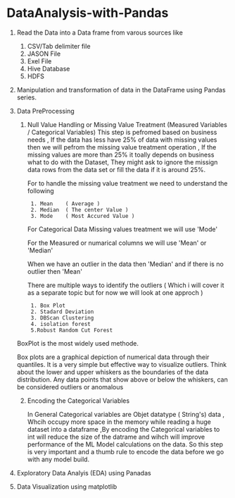 # DataAnalysis-with-Pandas

1. Read the Data into a Data frame from varous sources like 
    1) CSV/Tab delimiter file 
    2) JASON File 
    3) Exel File
    4) Hive Database 
    5) HDFS
2. Manipulation and transformation of data in the DataFrame using Pandas series. 

3. Data PreProcessing

    1) Null Value Handling or Missing Value Treatment (Measured Variables / Categorical Variables) 
       This step is pefromed based on business needs , If the data has less have 25% of data with missing values then we will pefrom
       the missing value treatment operation , If the missing values are more than 25% it toally depends on business what to do with the
       Dataset, They might ask to ignore the missign data rows from the data set  or fill the data if it is around 25%.
       
       For to handle the missing value treatment we need to understand the following
       
            1. Mean    ( Average )
            2. Median  ( The center Value )
            3. Mode    ( Most Accured Value ) 
       
       For Categorical Data Missing values treatment we will use 'Mode'
       
       For the Measured or numarical columns we will use 'Mean'  or 'Median' 
       
       When we have an outlier in the data then 'Median' and if there is no outlier then 'Mean'
       
       There are multiple ways to identify the outliers ( Which i will cover it as a separate topic but for now we will look at one approch )
       
            1. Box Plot
            2. Stadard Deviation 
            3. DBScan Clustering
            4. isolation forest
            5.Robust Random Cut Forest
   
   BoxPlot is the most widely used methode. 
   
   Box plots are a graphical depiction of numerical data through their quantiles. It is a very simple but effective way to visualize outliers. Think about the lower and upper whiskers as the boundaries of the data distribution. Any data points that show above or below the whiskers, can be considered outliers or anomalous
       
    2) Encoding the Categorical Variables 
       
       In General Categorical variables are Objet datatype ( String's) data , Whcih occupy more space in the memory while reading a huge 
       dataset into a dataframe  ,By encoding the Categorical variables to int will reduce the size of the datrame and wihch will              improve performance of the ML Model calculations on the data. So this step is very important and a thumb rule to encode the data        before we go with any model build. 
       

4. Exploratory Data Analyis (EDA) using Panadas

6. Data Visualization using matplotlib
